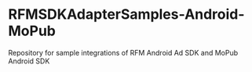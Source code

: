 # RFMSDKAdapterSamples-Android-MoPub
Repository for sample integrations of RFM Android Ad SDK and MoPub Android SDK
